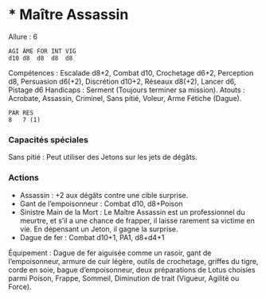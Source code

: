 # * Maître Assassin

Allure : 6

	AGI	ÂME	FOR	INT	VIG
	d10	d8	d8	d8	d8

Compétences : Escalade d8+2, Combat d10, Crochetage d6+2, Perception d8, Persuasion d6(+2), Discrétion d10+2, Réseaux d8(+2), Lancer d6, Pistage d6
Handicaps : Serment (Toujours terminer sa mission).
Atouts : Acrobate, Assassin, Criminel, Sans pitié, Voleur, Arme Fétiche (Dague).

	PAR	RES
	8	7 (1)

### Capacités spéciales
Sans pitié : Peut utiliser des Jetons sur les jets de dégâts.

### Actions
- Assassin : +2 aux dégâts contre une cible surprise.
- Gant de l’empoisonneur : Combat d10, d8+Poison
- Sinistre Main de la Mort : Le Maître Assassin est un professionnel du meurtre, et s’il a une chance de frapper, il laisse rarement sa victime en vie. En dépensant un Jeton, il gagne la surprise.
- Dague de fer : Combat d10+1, PA1, d8+d4+1

Équipement : Dague de fer aiguisée comme un rasoir, gant de l’empoisonneur, armure de cuir légère, outils de crochetage, griffes du tigre, corde en soie, bague d’empoisonneur, deux préparations de Lotus choisies parmi Poison, Frappe, Sommeil, Diminution de trait (Vigueur, Agilité ou Force).

